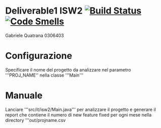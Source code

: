 # Deliverable1 ISW2 [![Build Status](https://travis-ci.com/gabrielequatrana/Deliverable1.svg?branch=main)](https://travis-ci.com/gabrielequatrana/Deliverable1)	[![Code Smells](https://sonarcloud.io/api/project_badges/measure?project=gabrielequatrana_Deliverable1&metric=code_smells)](https://sonarcloud.io/dashboard?id=gabrielequatrana_Deliverable1)
Gabriele Quatrana 0306403

# Configurazione
Specificare il nome del progetto da analizzare nel parametro '''PROJ_NAME'' nella classe '''Main'''

# Manuale
Lanciare '''src/it/isw2/Main.java''' per analizzare il progetto e generare il report che contiene il numero di new feature fixed per ogni mese nella directory '''out/projname.csv